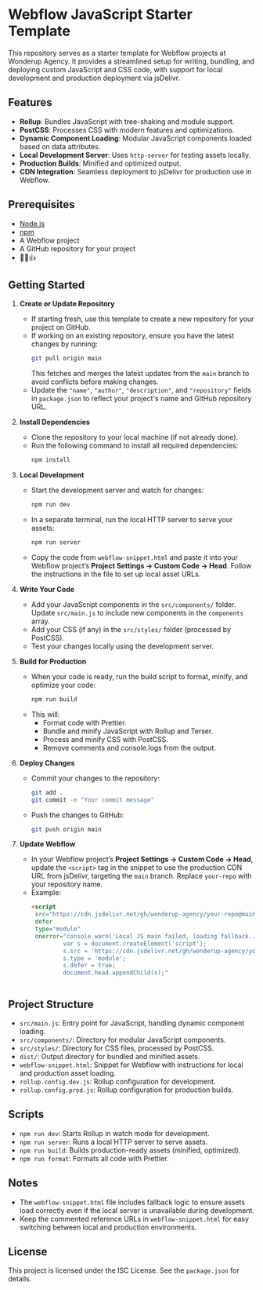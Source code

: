 # Webflow JavaScript Starter Template

This repository serves as a starter template for Webflow projects at Wonderup Agency. It provides a streamlined setup for writing, bundling, and deploying custom JavaScript and CSS code, with support for local development and production deployment via jsDelivr.

## Features
- **Rollup**: Bundles JavaScript with tree-shaking and module support.
- **PostCSS**: Processes CSS with modern features and optimizations.
- **Dynamic Component Loading**: Modular JavaScript components loaded based on data attributes.
- **Local Development Server**: Uses `http-server` for testing assets locally.
- **Production Builds**: Minified and optimized output.
- **CDN Integration**: Seamless deployment to jsDelivr for production use in Webflow.

## Prerequisites
- [Node.js](https://nodejs.org/)
- [npm](https://www.npmjs.com/)
- A Webflow project
- A GitHub repository for your project
- 🧉😎👍

## Getting Started

1. **Create or Update Repository**
   - If starting fresh, use this template to create a new repository for your project on GitHub.
   - If working on an existing repository, ensure you have the latest changes by running:
     ```bash
     git pull origin main
     ```
     This fetches and merges the latest updates from the `main` branch to avoid conflicts before making changes.
   - Update the `"name"`, `"author"`, `"description"`, and `"repository"` fields in `package.json` to reflect your project's name and GitHub repository URL.

2. **Install Dependencies**
   - Clone the repository to your local machine (if not already done).
   - Run the following command to install all required dependencies:
     ```bash
     npm install
     ```

3. **Local Development**
   - Start the development server and watch for changes:
     ```bash
     npm run dev
     ```
   - In a separate terminal, run the local HTTP server to serve your assets:
     ```bash
     npm run server
     ```
   - Copy the code from `webflow-snippet.html` and paste it into your Webflow project’s **Project Settings → Custom Code → Head**. Follow the instructions in the file to set up local asset URLs.

4. **Write Your Code**
   - Add your JavaScript components in the `src/components/` folder. Update `src/main.js` to include new components in the `components` array.
   - Add your CSS (if any) in the `src/styles/` folder (processed by PostCSS).
   - Test your changes locally using the development server.

5. **Build for Production**
   - When your code is ready, run the build script to format, minify, and optimize your code:
     ```bash
     npm run build
     ```
   - This will:
     - Format code with Prettier.
     - Bundle and minify JavaScript with Rollup and Terser.
     - Process and minify CSS with PostCSS.
     - Remove comments and console.logs from the output.

6. **Deploy Changes**
   - Commit your changes to the repository:
     ```bash
     git add .
     git commit -m "Your commit message"
     ```
   - Push the changes to GitHub:
     ```bash
     git push origin main
     ```

7. **Update Webflow**
   - In your Webflow project’s **Project Settings → Custom Code → Head**, update the `<script>` tag in the snippet to use the production CDN URL from jsDelivr, targeting the `main` branch. Replace `your-repo` with your repository name.
   - Example:
     ```html
     <script
      src="https://cdn.jsdelivr.net/gh/wonderup-agency/your-repo@main/dist/main.js"
      defer
      type="module"
      onerror="console.warn('Local JS main failed, loading fallback...'); 
              var s = document.createElement('script'); 
              s.src = 'https://cdn.jsdelivr.net/gh/wonderup-agency/your-repo@main/dist/main.js'; 
              s.type = 'module'; 
              s.defer = true; 
              document.head.appendChild(s);"
    ></script>
    
     ```

## Project Structure
- `src/main.js`: Entry point for JavaScript, handling dynamic component loading.
- `src/components/`: Directory for modular JavaScript components.
- `src/styles/`: Directory for CSS files, processed by PostCSS.
- `dist/`: Output directory for bundled and minified assets.
- `webflow-snippet.html`: Snippet for Webflow with instructions for local and production asset loading.
- `rollup.config.dev.js`: Rollup configuration for development.
- `rollup.config.prod.js`: Rollup configuration for production builds.

## Scripts
- `npm run dev`: Starts Rollup in watch mode for development.
- `npm run server`: Runs a local HTTP server to serve assets.
- `npm run build`: Builds production-ready assets (minified, optimized).
- `npm run format`: Formats all code with Prettier.

## Notes
- The `webflow-snippet.html` file includes fallback logic to ensure assets load correctly even if the local server is unavailable during development.
- Keep the commented reference URLs in `webflow-snippet.html` for easy switching between local and production environments.

## License
This project is licensed under the ISC License. See the `package.json` for details.